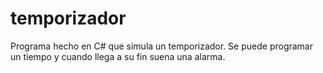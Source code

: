 # temporizador

Programa hecho en C# que simula un temporizador. Se puede programar un tiempo y cuando llega a su fin suena una alarma.
